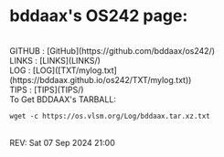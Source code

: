 ---
---

# bddaax's OS242 page:

<br>
GITHUB : [GitHub](https://github.com/bddaax/os242/)
<br>
LINKS : [LINKS](LINKS/)
<br>
LOG : [LOG]([TXT/mylog.txt](https://bddaax.github.io/os242/TXT/mylog.txt))
<br>
TIPS : [TIPS](TIPS/)

<br>
To Get BDDAAX's TARBALL:

```
wget -c https://os.vlsm.org/Log/bddaax.tar.xz.txt

```

<br>
REV: Sat 07 Sep 2024 21:00
<br>
